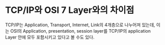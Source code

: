 # TCP/IP와 OSI 7 Layer와의 차이점

TCP/IP는 Application, Transport, Internet, Link의 4개층으로 나누어져 있는데, 이는 OSI의 Application, presentation, session layer를 TCP/IP의 application Layer 안에 모두 포함시키고 있다고 볼 수도 있다.



